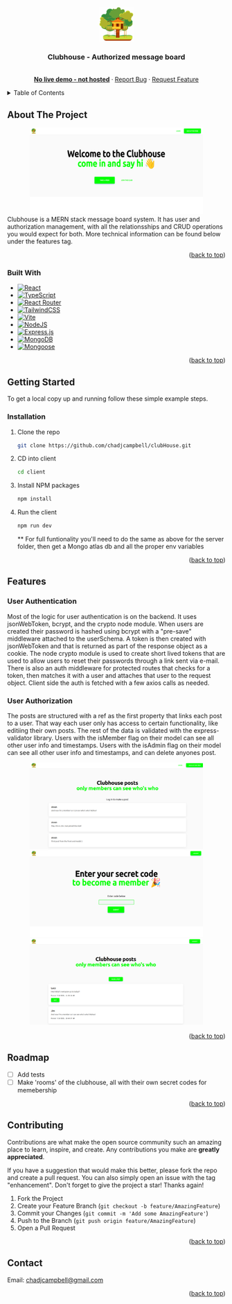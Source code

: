<!-- Improved compatibility of back to top link: See: https://github.com/othneildrew/Best-README-Template/pull/73 -->

<a name="readme-top"></a>

<!--
*** Thanks for checking out the Best-README-Template. If you have a suggestion
*** that would make this better, please fork the repo and create a pull request
*** or simply open an issue with the tag "enhancement".
*** Don't forget to give the project a star!
*** Thanks again! Now go create something AMAZING! :D
-->

<!-- PROJECT SHIELDS -->
<!--
*** I'm using markdown "reference style" links for readability.
*** Reference links are enclosed in brackets [ ] instead of parentheses ( ).
*** See the bottom of this document for the declaration of the reference variables
*** for contributors-url, forks-url, etc. This is an optional, concise syntax you may use.
*** https://www.markdownguide.org/basic-syntax/#reference-style-links
-->

<!-- PROJECT LOGO -->
<br />
<div align="center">
  <a href="https://github.com/chadjcampbell/inventory-manager">
    <img src="client/public/treehouse.webp" alt="Logo" width="80" height="80">
  </a>

<h3 align="center">Clubhouse - Authorized message board</h3>

  <p align="center">
    <br />
    <a target='_blank' href="#"><strong>No live demo - not hosted</strong></a>
    ·
    <a href="https://github.com/chadjcampbell/inventory-manager/issues">Report Bug</a>
    ·
    <a href="https://github.com/chadjcampbell/inventory-manager/issues">Request Feature</a>
  </p>
</div>

<!-- TABLE OF CONTENTS -->
<details>
  <summary>Table of Contents</summary>
  <ol>
    <li>
      <a href="#about-the-project">About The Project</a>
      <ul>
        <li><a href="#built-with">Built With</a></li>
      </ul>
    </li>
    <li>
      <a href="#getting-started">Getting Started</a>
      <ul>
        <li><a href="#installation">Installation</a></li>
      </ul>
    </li>
    <li><a href="#features">Features</a></li>
    <li><a href="#roadmap">Roadmap</a></li>
    <li><a href="#contributing">Contributing</a></li>
    <li><a href="#contact">Contact</a></li>
  </ol>
</details>

<!-- ABOUT THE PROJECT -->

## About The Project

<div align="center">
    <img src="screenshots/clubhousess1.png" alt="Screenshot" width="400" height="200">
</div>
Clubhouse is a MERN stack message board system. It has user and authorization management, with all the relationsships and CRUD operations you would expect for both. More technical information can be found below under the features tag.

<p align="right">(<a href="#readme-top">back to top</a>)</p>

### Built With

- [![React][react.js]][react-url]
- [![TypeScript](https://img.shields.io/badge/typescript-%23007ACC.svg?style=for-the-badge&logo=typescript&logoColor=white)][typescript-url]
- [![React Router](https://img.shields.io/badge/React_Router-CA4245?style=for-the-badge&logo=react-router&logoColor=white)][router-url]
- [![TailwindCSS](https://img.shields.io/badge/tailwindcss-%2338B2AC.svg?style=for-the-badge&logo=tailwind-css&logoColor=white)][tailwind-url]
- [![Vite](https://img.shields.io/badge/vite-%23646CFF.svg?style=for-the-badge&logo=vite&logoColor=white)][vite-url]
- [![NodeJS](https://img.shields.io/badge/node.js-6DA55F?style=for-the-badge&logo=node.js&logoColor=white)][node-url]
- [![Express.js](https://img.shields.io/badge/express.js-%23404d59.svg?style=for-the-badge&logo=express&logoColor=%2361DAFB)][express-url]
- [![MongoDB](https://img.shields.io/badge/MongoDB-%234ea94b.svg?style=for-the-badge&logo=mongodb&logoColor=white)][mongo-url]
- [![Mongoose](https://img.shields.io/badge/mongoose-%25234ea94b.svg?style=for-the-badge&logo=mongoose&logoColor=white&color=red)][mongoose-url]

<p align="right">(<a href="#readme-top">back to top</a>)</p>

<!-- GETTING STARTED -->

## Getting Started

To get a local copy up and running follow these simple example steps.

### Installation

1. Clone the repo
   ```sh
   git clone https://github.com/chadjcampbell/clubHouse.git
   ```
2. CD into client

   ```sh
   cd client
   ```

3. Install NPM packages
   ```sh
   npm install
   ```
4. Run the client
   ```js
   npm run dev
   ```
   \*\* For full funtionality you'll need to do the same as above for the server folder, then get a Mongo atlas db and all the proper env variables

<p align="right">(<a href="#readme-top">back to top</a>)</p>

<!-- USAGE EXAMPLES -->

## Features

### User Authentication

Most of the logic for user authentication is on the backend. It uses jsonWebToken, bcrypt, and the crypto node module. When users are created their password is hashed using bcrypt with a "pre-save" middleware attached to the userSchema. A token is then created with jsonWebToken and that is returned as part of the response object as a cookie. The node crypto module is used to create short lived tokens that are used to allow users to reset their passwords through a link sent via e-mail. There is also an auth middleware for protected routes that checks for a token, then matches it with a user and attaches that user to the request object. Client side the auth is fetched with a few axios calls as needed.

### User Authorization

The posts are structured with a ref as the first property that links each post to a user. That way each user only has access to certain functionality, like editiing their own posts. The rest of the data is validated with the express-validator library. Users with the isMember flag on their model can see all other user info and timestamps. Users with the isAdmin flag on their model can see all other user info and timestamps, and can delete anyones post.

<div align="center">
    <img src="screenshots/clubhousess2.png" alt="Screenshot" width="400" height="200">
    <img src="screenshots/clubhousess3.png" alt="Screenshot" width="400" height="200">
    <img src="screenshots/clubhousess4.png" alt="Screenshot" width="400" height="200">
</div>

<p align="right">(<a href="#readme-top">back to top</a>)</p>

<!-- ROADMAP -->

## Roadmap

- [ ] Add tests
- [ ] Make 'rooms' of the clubhouse, all with their own secret codes for memebership

<p align="right">(<a href="#readme-top">back to top</a>)</p>

<!-- CONTRIBUTING -->

## Contributing

Contributions are what make the open source community such an amazing place to learn, inspire, and create. Any contributions you make are **greatly appreciated**.

If you have a suggestion that would make this better, please fork the repo and create a pull request. You can also simply open an issue with the tag "enhancement".
Don't forget to give the project a star! Thanks again!

1. Fork the Project
2. Create your Feature Branch (`git checkout -b feature/AmazingFeature`)
3. Commit your Changes (`git commit -m 'Add some AmazingFeature'`)
4. Push to the Branch (`git push origin feature/AmazingFeature`)
5. Open a Pull Request

<p align="right">(<a href="#readme-top">back to top</a>)</p>

<!-- CONTACT -->

## Contact

Email: chadjcampbell@gmail.com

<p align="right">(<a href="#readme-top">back to top</a>)</p>

<!-- MARKDOWN LINKS & IMAGES -->
<!-- https://www.markdownguide.org/basic-syntax/#reference-style-links -->

[linkedin-shield]: https://img.shields.io/badge/-LinkedIn-black.svg?style=for-the-badge&logo=linkedin&colorB=555
[linkedin-url]: https://linkedin.com/in/linkedin_username
[react.js]: https://img.shields.io/badge/React-20232A?style=for-the-badge&logo=react&logoColor=61DAFB
[react-url]: https://reactjs.org/
[bootstrap.com]: https://img.shields.io/badge/Bootstrap-563D7C?style=for-the-badge&logo=bootstrap&logoColor=white
[bootstrap-url]: https://getbootstrap.com
[framer-url]: (https://www.framer.com/motion/)
[typescript-url]: (https://www.typescriptlang.org/)
[router-url]: (https://reactrouter.com/en/main)
[jest-url]: (https://jestjs.io/)
[testing-url]: (https://testing-library.com/)
[chakra-url]: (https://chakra-ui.com/)
[vite-url]: (https://vitejs.dev/)
[firebase-url]: (https://firebase.google.com/)
[vitest-url]: (https://vitest.dev/)
[testing-libray-url]: (https://testing-library.com/)
[mui-url]: (https://mui.com/material-ui/getting-started/)
[tailwind-url]: (https://tailwindcss.com/)
[mui-url]: (https://mui.com/material-ui/getting-started/)
[node-url]: (https://nodejs.org/en/docs)
[express-url]: (https://expressjs.com/)
[mongo-url]: (https://www.mongodb.com/docs/)
[mongoose-url]: (https://mongoosejs.com/docs/)
[redux-url]: (https://redux-toolkit.js.org/introduction/getting-started)
